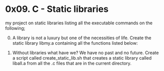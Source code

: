 # 0x09. C - Static libraries

my project on static libraries listing all the executable commands on the following;

0. A library is not a luxury but one of the necessities of life.
Create the static library libmy.a containing all the functions listed below:

1. Without libraries what have we? We have no past and no future.
Create a script called create_static_lib.sh that creates a static library called liball.a from all the .c files that are in the current directory.
